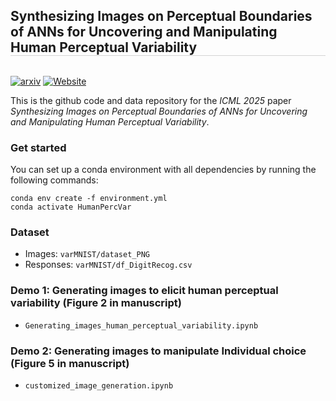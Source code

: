 <h2 style="border-bottom: 1px solid lightgray;">Synthesizing Images on Perceptual Boundaries of ANNs for Uncovering and Manipulating Human Perceptual Variability</h2>

<!-- Badges and Links Section -->
<div style="display: flex; align-items: center; justify-content: center;">

</div>

[![arxiv](https://img.shields.io/badge/arXiv-2407.14949-red)](https://arxiv.org/abs/2505.03641)
[![Website](https://img.shields.io/website?down_color=lightgrey&down_message=offline&up_color=brightgreen&up_message=online&url=https://eaterminator.github.io/BAM/)](https://eaterminator.github.io/BAM/)


</div>
This is the github code and data repository for the <em>ICML 2025</em> paper <em>Synthesizing Images on Perceptual Boundaries of ANNs for Uncovering and Manipulating Human Perceptual Variability</em>.

### Get started
You can set up a conda environment with all dependencies by running the following commands:

```
conda env create -f environment.yml
conda activate HumanPercVar
```

### Dataset
- Images: `varMNIST/dataset_PNG`
- Responses: `varMNIST/df_DigitRecog.csv`


### Demo 1: Generating images to elicit human perceptual variability (Figure 2 in manuscript)
- `Generating_images_human_perceptual_variability.ipynb` 

### Demo 2: Generating images to manipulate Individual choice (Figure 5 in manuscript)
- `customized_image_generation.ipynb`
